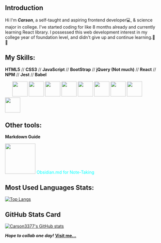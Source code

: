 ## Introduction

Hi I'm <em>**Carson**</em>, a self-taught and aspiring frontend developer💻, & science major in college. I've started coding for like 8 months already and currently learning React library. I possessed this web development interest in my college year of foundation level, and didn't give up and continue learning.💪🧠

## My Skills:
**HTML5**
// **CSS3**
// **JavaScript**
// **BootStrap**
// **jQuery (Not much)**
// **React**
// **NPM**
// **Jest**
// **Babel**

<body>
<div class="DevIcons" style="display: inline; margin: 1.5rem">
          <img height=50 src="https://cdn.jsdelivr.net/gh/devicons/devicon/icons/html5/html5-original.svg" />
          <img height=50 src="https://cdn.jsdelivr.net/gh/devicons/devicon/icons/css3/css3-original.svg" />
          <img height=50 src="https://cdn.jsdelivr.net/gh/devicons/devicon/icons/javascript/javascript-original.svg#" />
          <img height=50 src="https://cdn.jsdelivr.net/gh/devicons/devicon/icons/bootstrap/bootstrap-original.svg" />
          <img height=50 src="https://cdn.jsdelivr.net/gh/devicons/devicon/icons/jquery/jquery-original-wordmark.svg" />
          <img height=50 src="https://cdn.jsdelivr.net/gh/devicons/devicon/icons/react/react-original.svg" />
          <img height=50 src="https://cdn.jsdelivr.net/gh/devicons/devicon/icons/npm/npm-original-wordmark.svg" />
          <img height=50 src="https://cdn.jsdelivr.net/gh/devicons/devicon/icons/jest/jest-plain.svg" />
          <img height=50 src="https://cdn.jsdelivr.net/gh/devicons/devicon/icons/babel/babel-original.svg" />
</div>
          
## Other tools:
**Markdown Guide**
          
<div class="DevIcons" style="display: inline; color:cyan; margin:0">
          <img height=100 src="https://cdn.jsdelivr.net/gh/devicons/devicon/icons/markdown/markdown-original.svg" />
          <span>Obsidian.md for Note-Taking</span>
</div>
</body>

## Most Used Languages Stats:

[![Top Langs](https://github-readme-stats.vercel.app/api/top-langs/?username=Carson3377&theme=cobalt)](https://github.com/Carson3377/github-readme-stats)


## GitHub Stats Card

[![Carson3377's GitHub stats](https://github-readme-stats.vercel.app/api?username=Carson3377&show_icons=true)](https://github.com/Carson3377/github-readme-stats)


<em>**Hope to collab one day!**</em>
**[Visit me...](https://github.com/Carson3377)**
